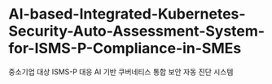 # AI-based-Integrated-Kubernetes-Security-Auto-Assessment-System-for-ISMS-P-Compliance-in-SMEs
중소기업 대상 ISMS-P 대응  AI 기반 쿠버네티스 통합 보안 자동 진단 시스템
